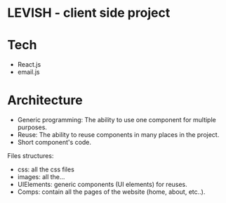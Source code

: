 # LEVISH - client side project 

# Tech 

- React.js 
- email.js 

# Architecture

- Generic programming: The ability to use one component for multiple purposes.
- Reuse: The ability to reuse components in many places in the project. 
- Short component's code. 

Files structures:

- css: all the css files
- images: all the... 
- UIElements: generic components (UI elements) for reuses.
- Comps: contain all the pages of the website (home, about, etc..). 


